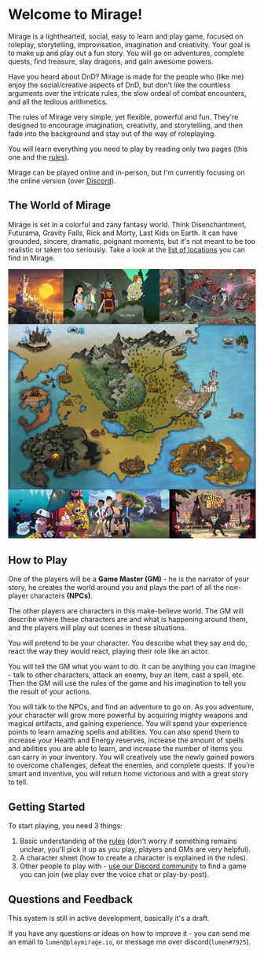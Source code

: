 # Welcome to Mirage!
Mirage is a lighthearted, social, easy to learn and play game, focused on roleplay, storytelling, improvisation, imagination and creativity. Your goal is to make up and play out a fun story. You will go on adventures, complete quests, find treasure, slay dragons, and gain awesome powers.

Have you heard about DnD? Mirage is made for the people who (like me) enjoy the social/creative aspects of DnD, but don't like the countless arguments over the intricate rules, the slow ordeal of combat encounters, and all the tedious arithmetics.

The rules of Mirage very simple, yet flexible, powerful and fun. They're designed to encourage imagination, creativity, and storytelling, and then fade into the background and stay out of the way of roleplaying.

You will learn everything you need to play by reading only two pages (this one and the [rules](/rules)).

Mirage can be played online and in-person, but I'm currently focusing on the online version (over [Discord](https://discord.gg/zt4N23d)).

## The World of Mirage
Mirage is set in a colorful and zany fantasy world. Think Disenchantment, Futurama, Gravity Falls, Rick and Morty, Last Kids on Earth. It can have grounded, sincere, dramatic, poignant moments, but it's not meant to be too realistic or taken too seriously. Take a look at the [list of locations](https://docs.google.com/document/d/1PTmaMS4fXrQEsoUWR5PlVo-o67WngNZuy2Z3j9i-cl4/) you can find in Mirage.

![](/img/mirage-world.jpg)



## How to Play
One of the players will be a **Game Master (GM)** - he is the narrator of your story, he creates the world around you and plays the part of all the non-player characters **(NPCs)**.

The other players are characters in this make-believe world. The GM will describe where these characters are and what is happening around them, and the players will play out scenes in these situations.

You will pretend to be your character. You describe what they say and do, react the way they would react, playing their role like an actor.

You will tell the GM what you want to do. It can be anything you can imagine - talk to other characters, attack an enemy, buy an item, cast a spell, etc. Then the GM will use the rules of the game and his imagination to tell you the result of your actions.

You will talk to the NPCs, and find an adventure to go on. As you adventure, your character will grow more powerful by acquiring mighty weapons and magical artifacts, and gaining experience. You will spend your experience points to learn amazing spells and abilities. You can also spend them to increase your Health and Energy reserves, increase the amount of spells and abilities you are able to learn, and increase the number of items you can carry in your inventory. You will creatively use the newly gained powers to overcome challenges, defeat the enemies, and complete quests. If you’re smart and inventive, you will return home victorious and with a great story to tell.

## Getting Started

To start playing, you need 3 things:

1. Basic understanding of the [rules](/rules) (don't worry if something remains unclear, you'll pick it up as you play, players and GMs are very helpful).
2. A character sheet (how to create a character is explained in the rules).
3. Other people to play with - [use our Discord community](https://discord.gg/zt4N23d) to find a game you can join  (we play over the voice chat or play-by-post).

## Questions and Feedback

This system is still in active development, basically it's a draft.

If you have any questions or ideas on how to improve it - you can send me an email to `lumen@playmirage.io`, or message me over discord(`lumen#7925`).

